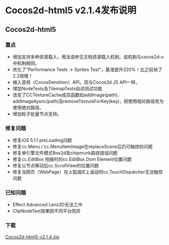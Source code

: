 # Cocos2d-html5 v2.1.4发布说明

## Cocos2d-html5

### 重点

- 增加支持多种资源载入，用法请参见文档资源载入机制。该机制与cocos2d-x中机制相同。- 优化了“Performance Tests -> Sprites Test”，基准提升220%！比之前快了2.2倍哦！- 植入音频（CocosDenshion）API，现与Cocos2d JS API一样。- 增加NodeTests及TilemapTests自动测试功能- 改变了CCTextureCache成员函数如addImage(path)、addImageAysnc(path)及removeTextureForKey(key)，把使用相对路径改为使用绝对路径。- 增加粒子批量节点支持。

### 修复问题

- 修复iOS 5.1.1 preLoading问题- 修复cc.Menu / cc.MenuItemImage在replaceScene后仍可触控的问题- 修复单引擎文件模式Box2d及chipmunk路径错误问题- 修复cc.EditBox 扭曲时的cc.EditBox Dom Element位置问题- 修复父节点移动后cc.ScrollView的位置问题- 修复当网页（WebPage）在火狐或IE上滚动时cc.TouchDispatcher无法触控问题

### 已知问题

- Effect Advanced Lens3D无法工作- ClipNodeTest效果因不同平台而异

### 下载

[Cocos2d-html5-v2.1.4.zip](https://cocos2d-x.googlecode.com/files/Cocos2d-html5-v2.1.4.zip)